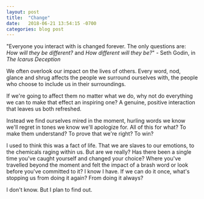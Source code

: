 ```yaml
---
layout: post
title:  "Change"
date:   2018-06-21 13:54:15 -0700
categories: blog post
---
```

"Everyone you interact with is changed forever.
    The only questions are:
    *How will they be different?* and
    *How different will they be?*"
                    - Seth Godin, in *The Icarus Deception*

We often overlook our impact on the lives of others. Every word, nod, glance and shrug affects the people we surround ourselves with, the people who choose to include us in their surroundings. 

If we're going to affect them no matter what we do, why not do everything we can to make that effect an inspiring one? A genuine, positive interaction that leaves us both refreshed.

Instead we find ourselves mired in the moment, hurling words we know we'll regret in tones we know we'll apologize for. All of this for what? To make them understand? To prove that we're right? To win?

I used to think this was a fact of life. That we are slaves to our emotions, to the chemicals raging within us. But are we really? Has there been a single time you've caught yourself and changed your choice? Where you've travelled beyond the moment and felt the impact of a brash word or look before you've committed to it? I know I have. If we can do it once, what's stopping us from doing it again? From doing it always?

I don't know. But I plan to find out.
 





